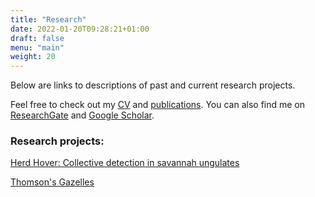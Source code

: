 ```yaml
---
title: "Research"
date: 2022-01-20T09:28:21+01:00
draft: false
menu: "main"
weight: 20
---
```

Below are links to descriptions of past and current research projects.

Feel free to check out my [CV](/files/BRCostelloe_CV.pdf) and [publications](/publications/). You can also find me on [ResearchGate](https://www.researchgate.net/profile/Blair_Costelloe) and [Google Scholar](https://scholar.google.com/citations?hl=en&user=brR5K4oAAAAJ).

### Research projects:

[Herd Hover: Collective detection in savannah ungulates](http://herdhover.com)

[Thomson's Gazelles](/thomsons-gazelles)
